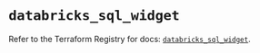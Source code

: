 # `databricks_sql_widget`

Refer to the Terraform Registry for docs: [`databricks_sql_widget`](https://registry.terraform.io/providers/databricks/databricks/1.48.2/docs/resources/sql_widget).
